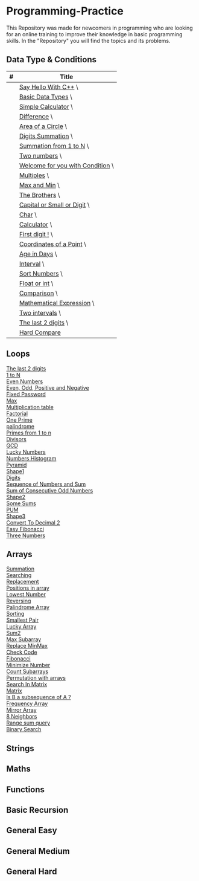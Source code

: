 # Programming-Practice

This Repository was made for newcomers in programming who are looking for an online training to improve their knowledge in basic programming skills.
In the "Repository" you will find the topics and its problems.


## Data Type & Conditions
| # | Title |
|---| ----- |
||[Say Hello With C++](https://codeforces.com/group/MWSDmqGsZm/contest/219158/problem/A) \
||[Basic Data Types](https://codeforces.com/group/MWSDmqGsZm/contest/219158/problem/B) \
||[Simple Calculator](https://codeforces.com/group/MWSDmqGsZm/contest/219158/problem/C) \
||[Difference](https://codeforces.com/group/MWSDmqGsZm/contest/219158/problem/D) \
||[Area of a Circle](https://codeforces.com/group/MWSDmqGsZm/contest/219158/problem/E) \
||[Digits Summation](https://codeforces.com/group/MWSDmqGsZm/contest/219158/problem/F) \
||[Summation from 1 to N](https://codeforces.com/group/MWSDmqGsZm/contest/219158/problem/G) \
||[Two numbers](https://codeforces.com/group/MWSDmqGsZm/contest/219158/problem/H) \
||[Welcome for you with Condition](https://codeforces.com/group/MWSDmqGsZm/contest/219158/problem/I) \
||[Multiples](https://codeforces.com/group/MWSDmqGsZm/contest/219158/problem/J) \
||[Max and Min](https://codeforces.com/group/MWSDmqGsZm/contest/219158/problem/K) \
||[The Brothers](https://codeforces.com/group/MWSDmqGsZm/contest/219158/problem/L) \
||[Capital or Small or Digit](https://codeforces.com/group/MWSDmqGsZm/contest/219158/problem/M) \
||[Char](https://codeforces.com/group/MWSDmqGsZm/contest/219158/problem/N) \
||[Calculator](https://codeforces.com/group/MWSDmqGsZm/contest/219158/problem/O) \
||[First digit !](https://codeforces.com/group/MWSDmqGsZm/contest/219158/problem/P) \
||[Coordinates of a Point](https://codeforces.com/group/MWSDmqGsZm/contest/219158/problem/Q) \
||[Age in Days](https://codeforces.com/group/MWSDmqGsZm/contest/219158/problem/R) \
||[Interval](https://codeforces.com/group/MWSDmqGsZm/contest/219158/problem/S) \
||[Sort Numbers](https://codeforces.com/group/MWSDmqGsZm/contest/219158/problem/T) \
||[Float or int](https://codeforces.com/group/MWSDmqGsZm/contest/219158/problem/U) \
||[ Comparison](https://codeforces.com/group/MWSDmqGsZm/contest/219158/problem/V) \
||[Mathematical Expression](https://codeforces.com/group/MWSDmqGsZm/contest/219158/problem/W) \
||[Two intervals](https://codeforces.com/group/MWSDmqGsZm/contest/219158/problem/X) \
||[The last 2 digits](https://codeforces.com/group/MWSDmqGsZm/contest/219158/problem/Y) \
||[ Hard Compare](https://codeforces.com/group/MWSDmqGsZm/contest/219158/problem/Z)

## Loops
[The last 2 digits](https://codeforces.com/group/MWSDmqGsZm/contest/219432/problem/A) \
[1 to N](https://codeforces.com/group/MWSDmqGsZm/contest/219432/problem/B) \
[Even Numbers](https://codeforces.com/group/MWSDmqGsZm/contest/219432/problem/C) \
[Even, Odd, Positive and Negative](https://codeforces.com/group/MWSDmqGsZm/contest/219432/problem/D) \
[Fixed Password](https://codeforces.com/group/MWSDmqGsZm/contest/219432/problem/E) \
[Max](https://codeforces.com/group/MWSDmqGsZm/contest/219432/problem/E) \
[Multiplication table](https://codeforces.com/group/MWSDmqGsZm/contest/219432/problem/F) \
[Factorial](https://codeforces.com/group/MWSDmqGsZm/contest/219432/problem/G) \
[One Prime](https://codeforces.com/group/MWSDmqGsZm/contest/219432/problem/H) \
[palindrome](https://codeforces.com/group/MWSDmqGsZm/contest/219432/problem/I) \
[Primes from 1 to n](https://codeforces.com/group/MWSDmqGsZm/contest/219432/problem/J) \
[Divisors](https://codeforces.com/group/MWSDmqGsZm/contest/219432/problem/K) \
[GCD](https://codeforces.com/group/MWSDmqGsZm/contest/219432/problem/L) \
[Lucky Numbers](https://codeforces.com/group/MWSDmqGsZm/contest/219432/problem/M) \
[Numbers Histogram](https://codeforces.com/group/MWSDmqGsZm/contest/219432/problem/N) \
[Pyramid](https://codeforces.com/group/MWSDmqGsZm/contest/219432/problem/O) \
[Shape1](https://codeforces.com/group/MWSDmqGsZm/contest/219432/problem/P) \
[Digits](https://codeforces.com/group/MWSDmqGsZm/contest/219432/problem/Q) \
[Sequence of Numbers and Sum](https://codeforces.com/group/MWSDmqGsZm/contest/219432/problem/R) \
[Sum of Consecutive Odd Numbers](https://codeforces.com/group/MWSDmqGsZm/contest/219432/problem/S) \
[Shape2](https://codeforces.com/group/MWSDmqGsZm/contest/219432/problem/T) \
[Some Sums](https://codeforces.com/group/MWSDmqGsZm/contest/219432/problem/U) \
[PUM](https://codeforces.com/group/MWSDmqGsZm/contest/219432/problem/V) \
[Shape3](https://codeforces.com/group/MWSDmqGsZm/contest/219432/problem/W) \
[Convert To Decimal 2](https://codeforces.com/group/MWSDmqGsZm/contest/219432/problem/X) \
[Easy Fibonacci](https://codeforces.com/group/MWSDmqGsZm/contest/219432/problem/Y) \
[Three Numbers](https://codeforces.com/group/MWSDmqGsZm/contest/219432/problem/Z)

## Arrays
[Summation](https://codeforces.com/group/MWSDmqGsZm/contest/219774/problem/A) \
[Searching](https://codeforces.com/group/MWSDmqGsZm/contest/219774/problem/B) \
[Replacement](https://codeforces.com/group/MWSDmqGsZm/contest/219774/problem/C) \
[Positions in array](https://codeforces.com/group/MWSDmqGsZm/contest/219774/problem/D) \
[Lowest Number](https://codeforces.com/group/MWSDmqGsZm/contest/219774/problem/E) \
[Reversing](https://codeforces.com/group/MWSDmqGsZm/contest/219774/problem/F) \
[Palindrome Array](https://codeforces.com/group/MWSDmqGsZm/contest/219774/problem/G) \
[Sorting](https://codeforces.com/group/MWSDmqGsZm/contest/219774/problem/H) \
[Smallest Pair](https://codeforces.com/group/MWSDmqGsZm/contest/219774/problem/I) \
[Lucky Array](https://codeforces.com/group/MWSDmqGsZm/contest/219774/problem/J) \
[Sum2](https://codeforces.com/group/MWSDmqGsZm/contest/219774/problem/K) \
[Max Subarray](https://codeforces.com/group/MWSDmqGsZm/contest/219774/problem/L) \
[Replace MinMax](https://codeforces.com/group/MWSDmqGsZm/contest/219774/problem/M) \
[Check Code](https://codeforces.com/group/MWSDmqGsZm/contest/219774/problem/N) \
[Fibonacci](https://codeforces.com/group/MWSDmqGsZm/contest/219774/problem/O) \
[Minimize Number](https://codeforces.com/group/MWSDmqGsZm/contest/219774/problem/P) \
[Count Subarrays](https://codeforces.com/group/MWSDmqGsZm/contest/219774/problem/Q) \
[Permutation with arrays](https://codeforces.com/group/MWSDmqGsZm/contest/219774/problem/R) \
[Search In Matrix](https://codeforces.com/group/MWSDmqGsZm/contest/219774/problem/S) \
[Matrix](https://codeforces.com/group/MWSDmqGsZm/contest/219774/problem/T) \
[Is B a subsequence of A ?](https://codeforces.com/group/MWSDmqGsZm/contest/219774/problem/U) \
[Frequency Array](https://codeforces.com/group/MWSDmqGsZm/contest/219774/problem/V) \
[Mirror Array](https://codeforces.com/group/MWSDmqGsZm/contest/219774/problem/W) \
[8 Neighbors](https://codeforces.com/group/MWSDmqGsZm/contest/219774/problem/X) \
[Range sum query](https://codeforces.com/group/MWSDmqGsZm/contest/219774/problem/Y) \
[Binary Search](https://codeforces.com/group/MWSDmqGsZm/contest/219774/problem/Z)

## Strings
## Maths
## Functions
## Basic Recursion
## General Easy
## General Medium
## General Hard
